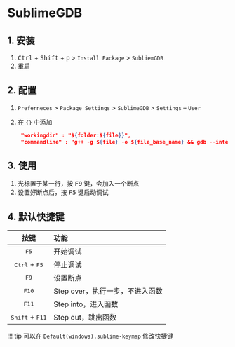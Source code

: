 # SublimeGDB

## 1. 安装

1. <kbd>Ctrl</kbd> + <kbd>Shift</kbd> + <kbd>p</kbd> > `Install Package` > `SubliemGDB`
2. 重启

## 2. 配置

1. `Preferneces` > `Package Settings` > `SublimeGDB` > `Settings` – `User`
2. 在 `{}` 中添加

    ```json
     "workingdir" : "${folder:${file}}",
     "commandline" : "g++ -g ${file} -o ${file_base_name} && gdb --interpreter=mi --args ./${file_base_name}",
    ```

## 3. 使用

1. 光标置于某一行，按 <kbd>F9</kbd> 键，会加入一个断点
2. 设置好断点后，按 <kbd>F5</kbd> 键启动调试

## 4. 默认快捷键

| 按键 | 功能 |
| :---: | :--- |
| <kbd>F5</kbd> | 开始调试 |
| <kbd>Ctrl</kbd> + <kbd>F5</kbd> | 停止调试 |
| <kbd>F9</kbd> | 设置断点 |
| <kbd>F10</kbd> | Step over，执行一步，不进入函数 |
| <kbd>F11</kbd> | Step into，进入函数 |
| <kbd>Shift</kbd> + <kbd>F11</kbd> | Step out，跳出函数 |

!!! tip
    可以在 `Default(windows).sublime-keymap` 修改快捷键
